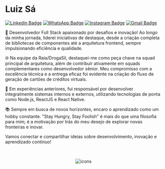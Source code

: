 # Luiz Sá

[![Linkedin Badge](https://img.shields.io/badge/-Luiz%20Sá-00875f?style=flat-square&logo=Linkedin&logoColor=white&link=https://www.linkedin.com/in/luiz-eduardo-franco-de-s%C3%A1-094a07205/)](https://www.linkedin.com/in/luiz-eduardo-franco-de-s%C3%A1-094a07205/)
[![WhatsApp Badge](https://img.shields.io/badge/-(61)994330906-00875f?style=flat-square&logo=WhatsApp&logoColor=white&link=https://wa.me/5561994330906)](https://wa.me/5561994330906)
[![Instagram Badge](https://img.shields.io/badge/-@lz.fs-00875f?style=flat-square&labelColor=00875f&logo=instagram&logoColor=white&link=https://instagram.com/lz.fs)](https://instagram.com/lz.fs) 
[![Gmail Badge](https://img.shields.io/badge/-eduardo33.luiz@gmail.com-00875f?style=flat-square&logo=Gmail&logoColor=white&link=mailto:eduardo33.luiz@gmail.com)](mailto:eduardo33.luiz@gmail.com)

<div>
  <p>
     🚀 Desenvolvedor Full Stack apaixonado por desafios e inovação! Ao longo da minha jornada, liderei iniciativas de destaque, desde a criação completa de bibliotecas de componentes até a arquitetura frontend, sempre impulsionando eficiência e qualidade. 
  </p>
 
  <p>
  🌐 Na equipe da Raia/DrogaSil, destaquei-me como peça chave na squad principal de arquitetura, além de contribuir ativamente em squads complementares como desenvolvedor sênior. Meu compromisso com a excelência técnica e a entrega eficaz foi evidente na criação do fluxo de geração de cartões de créditos virtuais.
  </p>
  
  <p>
  🔧 Em experiências anteriores, fui responsável por desenvolver integralmente sistemas internos e externos, utilizando tecnologias de ponta como Node.js, ReactJS e React Native.
  </p>
  
  <p>
  📚 Sempre em busca de novos horizontes, encaro o aprendizado como um hobby constante. "Stay Hungry, Stay Foolish" é mais do que uma filosofia para mim; é a motivação por trás do meu desejo de explorar novas fronteiras e inovar.
  </p>
  
  <p>
  Vamos conectar e compartilhar ideias sobre desenvolvimento, inovação e aprendizado contínuo!
  </p>
</div>

## 

<div align="center" style="display: inline_block"><br>
  <img src="https://skillicons.dev/icons?i=ts,react,nextjs,styledcomponents,tailwind,vite,nodejs,express,prisma,jest,docker,aws,postgres,mongodb,redis" alt="icons" />
</div>
